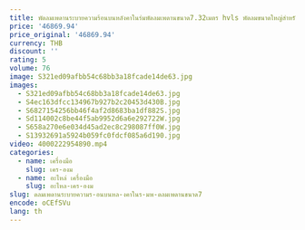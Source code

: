 ```yaml
---
title: พัดลมเพดานระบายความร้อนบนหลังคาในร่มพัดลมเพดานขนาด7.32เมตร hvls พัดลมขนาดใหญ่สำหรับงานอุตสาหกรรม
price: '46869.94'
price_original: '46869.94'
currency: THB
discount: ''
rating: 5
volume: 76
image: S321ed09afbb54c68bb3a18fcade14de63.jpg
images:
  - S321ed09afbb54c68bb3a18fcade14de63.jpg
  - S4ec163dfcc134967b927b2c20453d430B.jpg
  - S6827154256bb46f4af2d8683ba1df882S.jpg
  - Sd114002c8be44f5ab9952d6a6e292722W.jpg
  - S658a270e6e034d45ad2ec8c298087ff0W.jpg
  - S13932691a5924b059fc0fdcf085a6d190.jpg
video: 4000222954890.mp4
categories:
  - name: เครื่องมือ
    slug: เคร-องม
  - name: อะไหล่ เครื่องมือ
    slug: อะไหล-เคร-องม
slug: ดลมเพดานระบายความร-อนบนหล-งคาในร-มพ-ดลมเพดานขนาด7
encode: oCEfSVu
lang: th
---
```

  